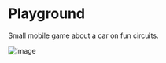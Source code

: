 # Playground

Small mobile game about a car on fun circuits.

![image](https://user-images.githubusercontent.com/17142208/119269161-9882f400-bbf6-11eb-93a9-ba99ad2dd824.png)

